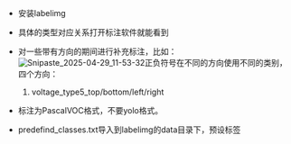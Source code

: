 - 安装labelimg
- 具体的类型对应关系打开标注软件就能看到
- 对一些带有方向的期间进行补充标注，比如：![Snipaste_2025-04-29_11-53-32](D:\Desktop\Snipaste_2025-04-29_11-53-32.png)正负符号在不同的方向使用不同的类别，四个方向：
  1. voltage_type5_top/bottom/left/right 

- 标注为PascalVOC格式，不要yolo格式。

- predefind_classes.txt导入到labelimg的data目录下，预设标签
